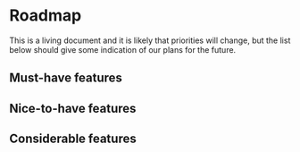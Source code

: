 # Roadmap

This is a living document and it is likely that priorities will change, but the list below should give some indication of our plans for the future.

## Must-have features

## Nice-to-have features

## Considerable features
